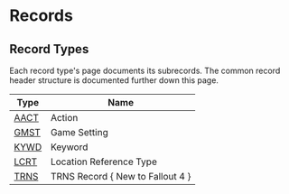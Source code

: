 Records
=======

## Record Types

Each record type's page documents its subrecords. The common record header structure is documented further down this page.

Type | Name
-----|------------
[AACT](Records/AACT.md) | Action
[GMST](Records/GMST.md) | Game Setting
[KYWD](Records/KYWD.md) | Keyword
[LCRT](Records/LCRT.md) | Location Reference Type
[TRNS](Records/TRNS.md) | TRNS Record { New to Fallout 4 }
